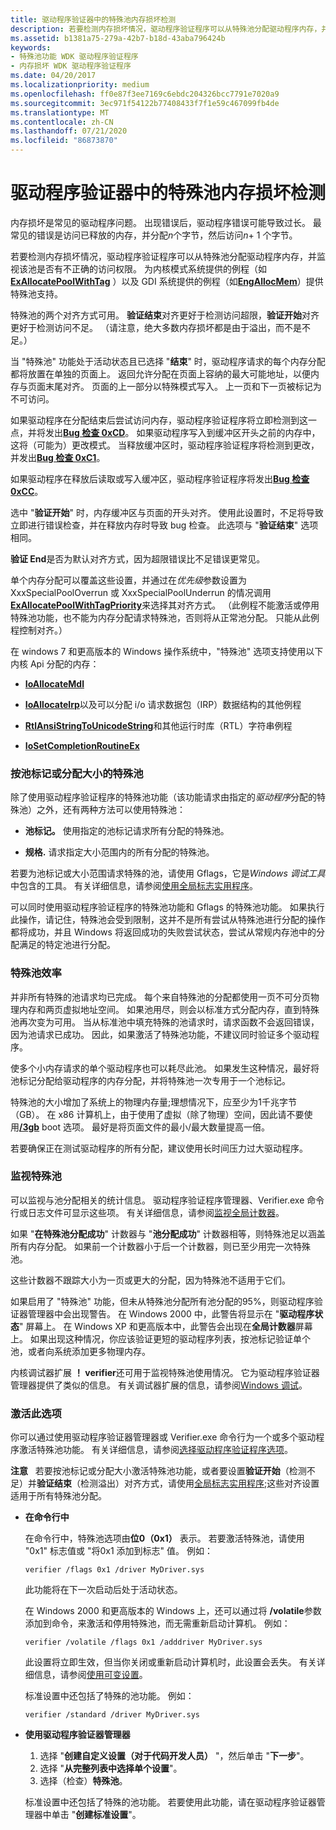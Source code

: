 ```yaml
---
title: 驱动程序验证器中的特殊池内存损坏检测
description: 若要检测内存损坏情况，驱动程序验证程序可以从特殊池分配驱动程序内存，并监视该池是否有不正确的访问权限。
ms.assetid: b1381a75-279a-42b7-b18d-43aba796424b
keywords:
- 特殊池功能 WDK 驱动程序验证程序
- 内存损坏 WDK 驱动程序验证程序
ms.date: 04/20/2017
ms.localizationpriority: medium
ms.openlocfilehash: ff0e87f3ee7169c6ebdc204326bcc7791e7020a9
ms.sourcegitcommit: 3ec971f54122b77408433f7f1e59c467099fb4de
ms.translationtype: MT
ms.contentlocale: zh-CN
ms.lasthandoff: 07/21/2020
ms.locfileid: "86873870"
---
```

# <a name="special-pool-memory-corruption-detection-in-driver-verifier"></a>驱动程序验证器中的特殊池内存损坏检测

内存损坏是常见的驱动程序问题。 出现错误后，驱动程序错误可能导致过长。 最常见的错误是访问已释放的内存，并分配*n*个字节，然后访问*n*+ 1 个字节。

若要检测内存损坏情况，驱动程序验证程序可以从特殊池分配驱动程序内存，并监视该池是否有不正确的访问权限。 为内核模式系统提供的例程（如[**ExAllocatePoolWithTag**](https://docs.microsoft.com/windows-hardware/drivers/ddi/wdm/nf-wdm-exallocatepoolwithtag) ）以及 GDI 系统提供的例程（如[**EngAllocMem**](https://docs.microsoft.com/windows/desktop/api/winddi/nf-winddi-engallocmem)）提供特殊池支持。

特殊池的两个对齐方式可用。 **验证结束**对齐更好于检测访问超限，**验证开始**对齐更好于检测访问不足。 （请注意，绝大多数内存损坏都是由于溢出，而不是不足。）

当 "特殊池" 功能处于活动状态且已选择 "**结束**" 时，驱动程序请求的每个内存分配都将放置在单独的页面上。 返回允许分配在页面上容纳的最大可能地址，以便内存与页面末尾对齐。 页面的上一部分以特殊模式写入。 上一页和下一页被标记为不可访问。

如果驱动程序在分配结束后尝试访问内存，驱动程序验证程序将立即检测到这一点，并将发出[**Bug 检查 0xCD**](https://docs.microsoft.com/windows-hardware/drivers/debugger/bug-check-0xcd--page-fault-beyond-end-of-allocation)。 如果驱动程序写入到缓冲区开头之前的内存中，这将（可能为）更改模式。 当释放缓冲区时，驱动程序验证程序将检测到更改，并发出[**Bug 检查 0xC1**](https://docs.microsoft.com/windows-hardware/drivers/debugger/bug-check-0xc1--special-pool-detected-memory-corruption)。

如果驱动程序在释放后读取或写入缓冲区，驱动程序验证程序将发出[**Bug 检查 0xCC**](https://docs.microsoft.com/windows-hardware/drivers/debugger/bug-check-0xcc--page-fault-in-freed-special-pool)。

选中 "**验证开始**" 时，内存缓冲区与页面的开头对齐。 使用此设置时，不足将导致立即进行错误检查，并在释放内存时导致 bug 检查。 此选项与 "**验证结束**" 选项相同。

**验证 End**是否为默认对齐方式，因为超限错误比不足错误更常见。

单个内存分配可以覆盖这些设置，并通过在*优先级*参数设置为 XxxSpecialPoolOverrun 或 XxxSpecialPoolUnderrun 的情况调用[**ExAllocatePoolWithTagPriority**](https://docs.microsoft.com/windows-hardware/drivers/ddi/wdm/nf-wdm-exallocatepoolwithtagpriority)来选择其对齐方式。 （此例程不能激活或停用特殊池功能，也不能为内存分配请求特殊池，否则将从正常池分配。 只能从此例程控制对齐。）

在 windows 7 和更高版本的 Windows 操作系统中，"特殊池" 选项支持使用以下内核 Api 分配的内存：

-   [**IoAllocateMdl**](https://docs.microsoft.com/windows-hardware/drivers/ddi/wdm/nf-wdm-ioallocatemdl)

-   [**IoAllocateIrp**](https://docs.microsoft.com/windows-hardware/drivers/ddi/wdm/nf-wdm-ioallocateirp)以及可以分配 i/o 请求数据包（IRP）数据结构的其他例程

-   [**RtlAnsiStringToUnicodeString**](https://docs.microsoft.com/windows-hardware/drivers/ddi/wdm/nf-wdm-rtlansistringtounicodestring)和其他运行时库（RTL）字符串例程

-   [**IoSetCompletionRoutineEx**](https://docs.microsoft.com/windows-hardware/drivers/ddi/wdm/nf-wdm-iosetcompletionroutineex)

### <a name="span-idspecial_pool_by_pool_tag_or_allocation_sizespanspan-idspecial_pool_by_pool_tag_or_allocation_sizespanspecial-pool-by-pool-tag-or-allocation-size"></a><span id="special_pool_by_pool_tag_or_allocation_size"></span><span id="SPECIAL_POOL_BY_POOL_TAG_OR_ALLOCATION_SIZE"></span>按池标记或分配大小的特殊池

除了使用驱动程序验证程序的特殊池功能（该功能请求由指定的*驱动程序*分配的特殊池）之外，还有两种方法可以使用特殊池：

-   **池标记。** 使用指定的池标记请求所有分配的特殊池。

-   **规格.** 请求指定大小范围内的所有分配的特殊池。

若要为池标记或大小范围请求特殊的池，请使用 Gflags，它是*Windows 调试工具*中包含的工具。 有关详细信息，请参阅[使用全局标志实用程序](using-the-global-flags-utility.md)。

可以同时使用驱动程序验证程序的特殊池功能和 Gflags 的特殊池功能。 如果执行此操作，请记住，特殊池会受到限制，这并不是所有尝试从特殊池进行分配的操作都将成功，并且 Windows 将返回成功的失败尝试状态，尝试从常规内存池中的分配满足的特定池进行分配。

### <a name="span-idspecial_pool_efficiencyspanspan-idspecial_pool_efficiencyspanspecial-pool-efficiency"></a><span id="special_pool_efficiency"></span><span id="SPECIAL_POOL_EFFICIENCY"></span>特殊池效率

并非所有特殊的池请求均已完成。 每个来自特殊池的分配都使用一页不可分页物理内存和两页虚拟地址空间。 如果池用尽，则会以标准方式分配内存，直到特殊池再次变为可用。 当从标准池中填充特殊的池请求时，请求函数不会返回错误，因为池请求已成功。 因此，如果激活了特殊池功能，不建议同时验证多个驱动程序。

使多个小内存请求的单个驱动程序也可以耗尽此池。 如果发生这种情况，最好将池标记分配给驱动程序的内存分配，并将特殊池一次专用于一个池标记。

特殊池的大小增加了系统上的物理内存量;理想情况下，应至少为1千兆字节（GB）。 在 x86 计算机上，由于使用了虚拟（除了物理）空间，因此请不要使用[**/3gb**](https://docs.microsoft.com/windows-hardware/drivers/devtest/boot-3gb) boot 选项。 最好是将页面文件的最小/最大数量提高一倍。

若要确保正在测试驱动程序的所有分配，建议使用长时间压力过大驱动程序。

### <a name="span-idmonitoring_the_special_poolspanspan-idmonitoring_the_special_poolspanmonitoring-the-special-pool"></a><span id="monitoring_the_special_pool"></span><span id="MONITORING_THE_SPECIAL_POOL"></span>监视特殊池

可以监视与池分配相关的统计信息。 驱动程序验证程序管理器、Verifier.exe 命令行或日志文件可显示这些项。 有关详细信息，请参阅[监视全局计数器](monitoring-global-counters.md)。

如果 "**在特殊池分配成功**" 计数器与 "**池分配成功**" 计数器相等，则特殊池足以涵盖所有内存分配。 如果前一个计数器小于后一个计数器，则已至少用完一次特殊池。

这些计数器不跟踪大小为一页或更大的分配，因为特殊池不适用于它们。

如果启用了 "特殊池" 功能，但未从特殊池分配所有池分配的95%，则驱动程序验证器管理器中会出现警告。 在 Windows 2000 中，此警告将显示在 "**驱动程序状态**" 屏幕上。 在 Windows XP 和更高版本中，此警告会出现在**全局计数器**屏幕上。 如果出现这种情况，你应该验证更短的驱动程序列表，按池标记验证单个池，或者向系统添加更多物理内存。

内核调试器扩展 **！ verifier**还可用于监视特殊池使用情况。 它为驱动程序验证器管理器提供了类似的信息。 有关调试器扩展的信息，请参阅[Windows 调试](https://docs.microsoft.com/windows-hardware/drivers/debugger/index)。

### <a name="span-idactivating_this_optionspanspan-idactivating_this_optionspanactivating-this-option"></a><span id="activating_this_option"></span><span id="ACTIVATING_THIS_OPTION"></span>激活此选项

你可以通过使用驱动程序验证器管理器或 Verifier.exe 命令行为一个或多个驱动程序激活特殊池功能。 有关详细信息，请参阅[选择驱动程序验证程序选项](selecting-driver-verifier-options.md)。

**注意**   若要按池标记或分配大小激活特殊池功能，或者要设置**验证开始**（检测不足）并**验证结束**（检测溢出）对齐方式，请使用[全局标志实用程序](using-the-global-flags-utility.md);这些对齐设置适用于所有特殊池分配。

 

-   **在命令行中**

    在命令行中，特殊池选项由**位0（0x1）** 表示。 若要激活特殊池，请使用 "0x1" 标志值或 "将0x1 添加到标志" 值。 例如：

    ```
    verifier /flags 0x1 /driver MyDriver.sys
    ```

    此功能将在下一次启动后处于活动状态。

    在 Windows 2000 和更高版本的 Windows 上，还可以通过将 **/volatile**参数添加到命令，来激活和停用特殊池，而无需重新启动计算机。 例如：

    ```
    verifier /volatile /flags 0x1 /adddriver MyDriver.sys
    ```

    此设置将立即生效，但当你关闭或重新启动计算机时，此设置会丢失。 有关详细信息，请参阅[使用可变设置](using-volatile-settings.md)。

    标准设置中还包括了特殊的池功能。 例如：

    ```
    verifier /standard /driver MyDriver.sys
    ```

-   **使用驱动程序验证器管理器**

    1.  选择 "**创建自定义设置（对于代码开发人员）** "，然后单击 "**下一步**"。
    2.  选择 "**从完整列表中选择单个设置**"。
    3.  选择（检查）**特殊池**。

    标准设置中还包括了特殊的池功能。 若要使用此功能，请在驱动程序验证器管理器中单击 "**创建标准设置**"。

 

 





